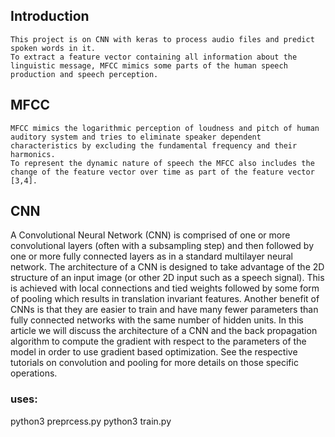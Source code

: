 ## Introduction
    This project is on CNN with keras to process audio files and predict spoken words in it.
    To extract a feature vector containing all information about the linguistic message, MFCC mimics some parts of the human speech production and speech perception. 
 ## MFCC
    MFCC mimics the logarithmic perception of loudness and pitch of human auditory system and tries to eliminate speaker dependent characteristics by excluding the fundamental frequency and their harmonics. 
    To represent the dynamic nature of speech the MFCC also includes the change of the feature vector over time as part of the feature vector [3,4].
## CNN
  A Convolutional Neural Network (CNN) is comprised of one or more convolutional layers (often with a subsampling step) and then followed by one or more fully connected layers as in a standard multilayer neural network. 
  The architecture of a CNN is designed to take advantage of the 2D structure of an input image (or other 2D input such as a speech signal). 
  This is achieved with local connections and tied weights followed by some form of pooling which results in translation invariant features. 
  Another benefit of CNNs is that they are easier to train and have many fewer parameters than fully connected networks with the same number of hidden units. 
  In this article we will discuss the architecture of a CNN and the back propagation algorithm to compute the gradient with respect to the parameters of the model in order to use gradient based optimization. 
  See the respective tutorials on convolution and pooling for more details on those specific operations.
  
### uses:
  python3 preprcess.py
  python3 train.py

